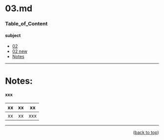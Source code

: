 <a name="topage"></a>

# 03.md

### Table_of_Content

#### subject
* [02](02.md)
* <a href="02.md" target="new">02 new</a> 
* [Notes](#Notes)


----

# Notes:

#### xxx
| xx | xx | xx | 
| :-: | :-: |  :-: | 
| xx | xx | xxx  |

----

<p align="right">(<a href="#topage">back to top</a>)</p>
<br/>
<br/>
